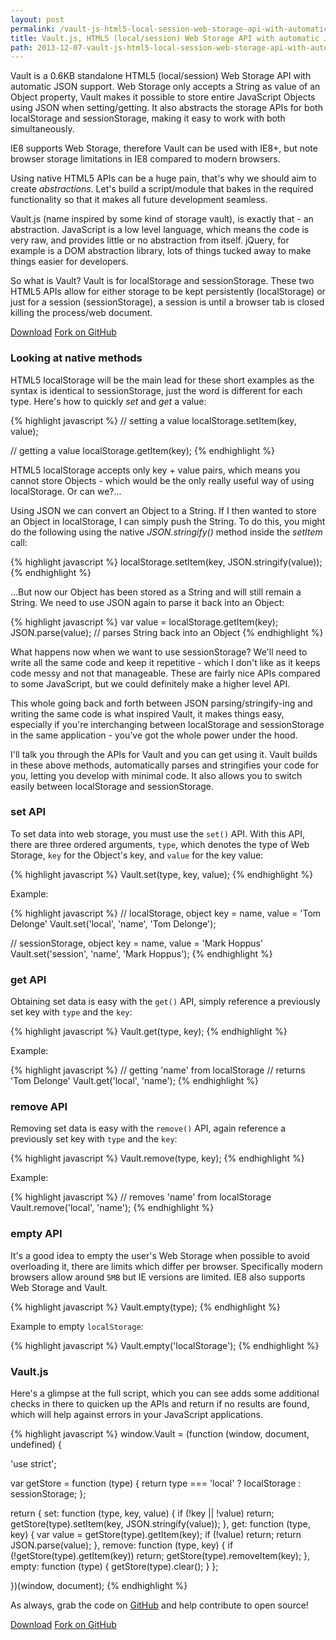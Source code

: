 ```yaml
---
layout: post
permalink: /vault-js-html5-local-session-web-storage-api-with-automatic-json-support
title: Vault.js, HTML5 (local/session) Web Storage API with automatic JSON support
path: 2013-12-07-vault-js-html5-local-session-web-storage-api-with-automatic-json-support.md
---
```


Vault is a 0.6KB standalone HTML5 (local/session) Web Storage API with automatic JSON support. Web Storage only accepts a String as value of an Object property, Vault makes it possible to store entire JavaScript Objects using JSON when setting/getting. It also abstracts the storage APIs for both localStorage and sessionStorage, making it easy to work with both simultaneously.

IE8 supports Web Storage, therefore Vault can be used with IE8+, but note browser storage limitations in IE8 compared to modern browsers.

Using native HTML5 APIs can be a huge pain, that's why we should aim to create _abstractions_. Let's build a script/module that bakes in the required functionality so that it makes all future development seamless.

Vault.js (name inspired by some kind of storage vault), is exactly that - an abstraction. JavaScript is a low level language, which means the code is very raw, and provides little or no abstraction from itself. jQuery, for example is a DOM abstraction library, lots of things tucked away to make things easier for developers.

So what is Vault? Vault is for localStorage and sessionStorage. These two HTML5 APIs allow for either storage to be kept persistently (localStorage) or just for a session (sessionStorage), a session is until a browser tab is closed killing the process/web document.

<div class="download-box">
  <a href="//github.com/toddmotto/vault/archive/master.zip" onclick="_gaq.push(['_trackEvent', 'Click', 'Download vault', 'Download vault']);">Download</a>
  <a href="//github.com/toddmotto/vault" onclick="_gaq.push(['_trackEvent', 'Click', 'Fork vault', 'vault Fork']);">Fork on GitHub</a>
</div>

### Looking at native methods

HTML5 localStorage will be the main lead for these short examples as the syntax is identical to sessionStorage, just the word is different for each type. Here's how to quickly _set_ and _get_ a value:

{% highlight javascript %}
// setting a value
localStorage.setItem(key, value);

// getting a value
localStorage.getItem(key);
{% endhighlight %}

HTML5 localStorage accepts only key + value pairs, which means you cannot store Objects - which would be the only really useful way of using localStorage. Or can we?...

Using JSON we can convert an Object to a String. If I then wanted to store an Object in localStorage, I can simply push the String. To do this, you might do the following using the native _JSON.stringify()_ method inside the _setItem_ call:

{% highlight javascript %}
localStorage.setItem(key, JSON.stringify(value));
{% endhighlight %}

...But now our Object has been stored as a String and will still remain a String. We need to use JSON again to parse it back into an Object:

{% highlight javascript %}
var value = localStorage.getItem(key);
JSON.parse(value); // parses String back into an Object
{% endhighlight %}

What happens now when we want to use sessionStorage? We'll need to write all the same code and keep it repetitive - which I don't like as it keeps code messy and not that manageable. These are fairly nice APIs compared to some JavaScript, but we could definitely make a higher level API.

This whole going back and forth between JSON parsing/stringify-ing and writing the same code is what inspired Vault, it makes things easy, especially if you're interchanging between localStorage and sessionStorage in the same application - you've got the whole power under the hood.

I'll talk you through the APIs for Vault and you can get using it. Vault builds in these above methods, automatically parses and stringifies your code for you, letting you develop with minimal code. It also allows you to switch easily between localStorage and sessionStorage.

### set API
To set data into web storage, you must use the `set()` API. With this API, there are three ordered arguments, `type`, which denotes the type of Web Storage, `key` for the Object's key, and `value` for the key value:

{% highlight javascript %}
Vault.set(type, key, value);
{% endhighlight %}

Example:

{% highlight javascript %}
// localStorage, object key = name, value = 'Tom Delonge'
Vault.set('local', 'name', 'Tom Delonge');

// sessionStorage, object key = name, value = 'Mark Hoppus'
Vault.set('session', 'name', 'Mark Hoppus');
{% endhighlight %}

### get API
Obtaining set data is easy with the `get()` API, simply reference a previously set key with `type` and the `key`:

{% highlight javascript %}
Vault.get(type, key);
{% endhighlight %}

Example:

{% highlight javascript %}
// getting 'name' from localStorage
// returns 'Tom Delonge'
Vault.get('local', 'name');
{% endhighlight %}

### remove API
Removing set data is easy with the `remove()` API, again reference a previously set key with `type` and the `key`:

{% highlight javascript %}
Vault.remove(type, key);
{% endhighlight %}

Example:

{% highlight javascript %}
// removes 'name' from localStorage
Vault.remove('local', 'name');
{% endhighlight %}

### empty API
It's a good idea to empty the user's Web Storage when possible to avoid overloading it, there are limits which differ per browser. Specifically modern browsers allow around `5MB` but IE versions are limited. IE8 also supports Web Storage and Vault.

{% highlight javascript %}
Vault.empty(type);
{% endhighlight %}

Example to empty `localStorage`:

{% highlight javascript %}
Vault.empty('localStorage');
{% endhighlight %}

### Vault.js
Here's a glimpse at the full script, which you can see adds some additional checks in there to quicken up the APIs and return if no results are found, which will help against errors in your JavaScript applications.

{% highlight javascript %}
window.Vault = (function (window, document, undefined) {

  'use strict';

  var getStore = function (type) {
    return type === 'local' ? localStorage : sessionStorage;
  };

  return {
    set: function (type, key, value) {
      if (!key || !value) return;
      getStore(type).setItem(key, JSON.stringify(value));
    },
    get: function (type, key) {
      var value = getStore(type).getItem(key);
      if (!value) return;
      return JSON.parse(value);
    },
    remove: function (type, key) {
      if (!getStore(type).getItem(key)) return;
      getStore(type).removeItem(key);
    },
    empty: function (type) {
      getStore(type).clear();
    }
  };

})(window, document);
{% endhighlight %}

As always, grab the code on [GitHub](//github.com/toddmotto/vault) and help contribute to open source!

<div class="download-box">
  <a href="//github.com/toddmotto/vault/archive/master.zip" onclick="_gaq.push(['_trackEvent', 'Click', 'Download vault', 'Download vault']);">Download</a>
  <a href="//github.com/toddmotto/vault" onclick="_gaq.push(['_trackEvent', 'Click', 'Fork vault', 'vault Fork']);">Fork on GitHub</a>
</div>
